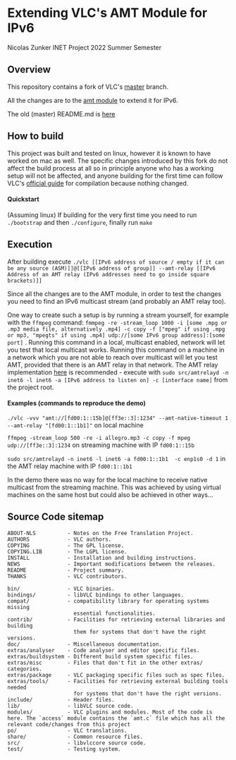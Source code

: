 # Extending VLC's AMT Module for IPv6
Nicolas Zunker
INET Project 2022 Summer Semester

## Overview

This repository contains a fork of VLC's [master](https://code.videolan.org/videolan/vlc) branch.

All the changes are to the [amt module](./modules/access/amt.c) to extend it for IPv6.

The old (master) README.md is [here](./oldREADME.md)

## How to build

This project was built and tested on linux, however it is known to have worked on mac as well. The specific changes introduced by this fork do not affect the build process at all so in principle anyone who has a working setup will not be affected, and anyone building for the first time can follow VLC's [official guide](https://wiki.videolan.org/Category:Building/) for compilation because nothing changed. 

#### Quickstart

(Assuming linux)
If building for the very first time you need to run `./bootstrap` and then `./configure`, finally run `make`

## Execution

After building execute `./vlc [[IPv6 address of source / empty if it can be any source (ASM)]]@[[IPv6 address of group]] --amt-relay [[IPv6 Address of an AMT relay (IPv6 addresses need to go inside square brackets)]]`

Since all the changes are to the AMT module, in order to test the changes you need to find an IPv6 multicast stream (and probably an AMT relay too).

One way to create such a setup is by running a stream yourself, for example with the `ffmpeg` command: `fmmpeg -re -stream_loop 1000 -i [some .mpg or .mp3 media file, alternatively .mp4] -c copy -f ["mpeg" if using .mpg or mp3, "mpegts" if using .mp4] udp://[some IPv6 group address]:[some port]` . Running this command in a local, multicast enabled, network will let you test that local multicast works. Running this command on a machine in a network which you are not able to reach over multicast will let you test AMT, provided that there is an AMT relay in that network. The AMT relay implementation [here](https://github.com/GrumpyOldTroll/amtrelayd) is recommended - execute with `sudo src/amtrelayd -n inet6 -l inet6 -a [IPv6 address to listen on] -c [interface name]` from the project root.

#### Examples (commands to reproduce the demo)

`./vlc -vvv "amt://[fd00:1::15b]@[ff3e::3]:1234" --amt-native-timeout 1 --amt-relay "[fd00:1::1b1]"` on local machine

`ffmpeg -stream_loop 500 -re -i allegro.mp3 -c copy -f mpeg udp://[ff3e::3]:1234` on streaming machine with IP `fd00:1::15b`

`sudo src/amtrelayd -n inet6 -l inet6 -a fd00:1::1b1  -c enp1s0 -d 1` in the AMT relay machine with IP `fd00:1::1b1`

In the demo there was no way for the local machine to receive native multicast from the streaming machine. This was achieved by using virtual machines on the same host but could also be achieved in other ways...

## Source Code sitemap
```
ABOUT-NLS          - Notes on the Free Translation Project.
AUTHORS            - VLC authors.
COPYING            - The GPL license.
COPYING.LIB        - The LGPL license.
INSTALL            - Installation and building instructions.
NEWS               - Important modifications between the releases.
README             - Project summary.
THANKS             - VLC contributors.

bin/               - VLC binaries.
bindings/          - libVLC bindings to other languages.
compat/            - compatibility library for operating systems missing
                     essential functionalities.
contrib/           - Facilities for retrieving external libraries and building
                     them for systems that don't have the right versions.
doc/               - Miscellaneous documentation.
extras/analyser    - Code analyser and editor specific files.
extras/buildsystem - Different build system specific files.
extras/misc        - Files that don't fit in the other extras/ categories.
extras/package     - VLC packaging specific files such as spec files.
extras/tools/      - Facilities for retrieving external building tools needed
                     for systems that don't have the right versions.
include/           - Header files.
lib/               - libVLC source code.
modules/           - VLC plugins and modules. Most of the code is here. The `access` module contains the `amt.c` file which has all the relevant code/changes from this project
po/                - VLC translations.
share/             - Common resource files.
src/               - libvlccore source code.
test/              - Testing system.
```
